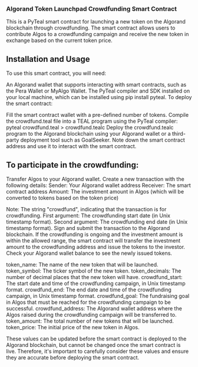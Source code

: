 ### Algorand Token Launchpad Crowdfunding Smart Contract

This is a PyTeal smart contract for launching a new token on the Algorand blockchain through crowdfunding. The smart contract allows users to contribute Algos to a crowdfunding campaign and receive the new token in exchange based on the current token price.

## Installation and Usage

To use this smart contract, you will need:

An Algorand wallet that supports interacting with smart contracts, such as the Pera Wallet or MyAlgo Wallet.
The PyTeal compiler and SDK installed on your local machine, which can be installed using pip install pyteal.
To deploy the smart contract:

Fill the smart contract wallet with a pre-defined number of tokens.
Compile the crowdfund.teal file into a TEAL program using the PyTeal compiler: pyteal crowdfund.teal > crowdfund.tealc
Deploy the crowdfund.tealc program to the Algorand blockchain using your Algorand wallet or a third-party deployment tool such as GoalSeeker.
Note down the smart contract address and use it to interact with the smart contract.

## To participate in the crowdfunding:

Transfer Algos to your Algorand wallet.
Create a new transaction with the following details:
Sender: Your Algorand wallet address
Receiver: The smart contract address
Amount: The investment amount in Algos (which will be converted to tokens based on the token price)

Note: The string "crowdfund", indicating that the transaction is for crowdfunding.
First argument: The crowdfunding start date (in Unix timestamp format).
Second argument: The crowdfunding end date (in Unix timestamp format).
Sign and submit the transaction to the Algorand blockchain.
If the crowdfunding is ongoing and the investment amount is within the allowed range, the smart contract will transfer the investment amount to the crowdfunding address and issue the tokens to the investor.
Check your Algorand wallet balance to see the newly issued tokens.


token_name: The name of the new token that will be launched.
token_symbol: The ticker symbol of the new token.
token_decimals: The number of decimal places that the new token will have.
crowdfund_start: The start date and time of the crowdfunding campaign, in Unix timestamp format.
crowdfund_end: The end date and time of the crowdfunding campaign, in Unix timestamp format.
crowdfund_goal: The fundraising goal in Algos that must be reached for the crowdfunding campaign to be successful.
crowdfund_address: The Algorand wallet address where the Algos raised during the crowdfunding campaign will be transferred to.
token_amount: The total number of new tokens that will be launched.
token_price: The initial price of the new token in Algos.

These values can be updated before the smart contract is deployed to the Algorand blockchain, but cannot be changed once the smart contract is live. Therefore, it's important to carefully consider these values and ensure they are accurate before deploying the smart contract.
